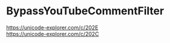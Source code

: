 # BypassYouTubeCommentFilter
https://unicode-explorer.com/c/202E \
https://unicode-explorer.com/c/202C
